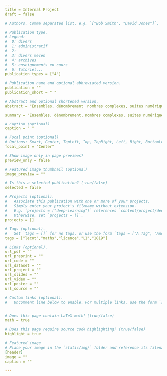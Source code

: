 ```yaml
---
title = Internal Project
draft = false

# Authors. Comma separated list, e.g. `["Bob Smith", "David Jones"]`.

# Publication type.
# Legend:
#  0: divers
#  1: administratif
#  2:  
#  3: divers mecen
#  4: archives
#  5: enseignements en cours
#  6: Tutoriel...
publication_types = ["4"]

# Publication name and optional abbreviated version.
publication = ""
publication_short = " "

# Abstract and optional shortened version.
abstract = "Ensembles, dénombrement, nombres complexes, suites numériques"

summary = "Ensembles, dénombrement, nombres complexes, suites numériques"

# Caption (optional)
caption = " "

# Focal point (optional)
# Options: Smart, Center, TopLeft, Top, TopRight, Left, Right, BottomLeft, Bottom, BottomRight
focal_point = "Center"

# Show image only in page previews?
preview_only = false

# Featured image thumbnail (optional)
image_preview = ""

# Is this a selected publication? (true/false)
selected = false

# Projects (optional).
#   Associate this publication with one or more of your projects.
#   Simply enter your project's filename without extension.
#   E.g. `projects = ["deep-learning"]` references `content/project/deep-learning.md`.
#   Otherwise, set `projects = []`.
projects = []

# Tags (optional).
#   Set `tags = []` for no tags, or use the form `tags = ["A Tag", "Another Tag"]` for one or more tags.
tags = ["lecot","maths","licence","L1","1819"]

# Links (optional).
url_pdf = ""
url_preprint = ""
url_code = ""
url_dataset = ""
url_project = ""
url_slides = ""
url_video = ""
url_poster = ""
url_source = ""

# Custom links (optional).
#   Uncomment line below to enable. For multiple links, use the form `[{...}, {...}, {...}]`.


# Does this page contain LaTeX math? (true/false)
math = true

# Does this page require source code highlighting? (true/false)
highlight = true

# Featured image
# Place your image in the `static/img/` folder and reference its filename below, e.g. `image = "example.jpg"`.
[header]
image = ""
caption = ""

---
```

